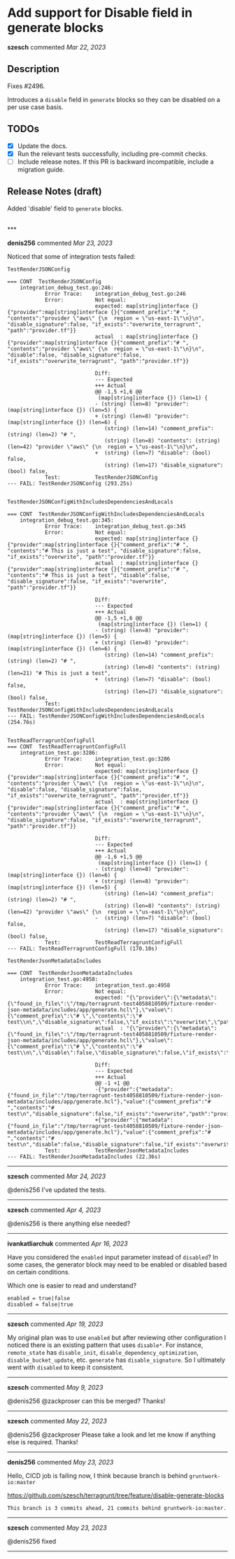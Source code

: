 # Add support for Disable field in generate blocks

**szesch** commented *Mar 22, 2023*

## Description

Fixes #2496.

Introduces a `disable` field in `generate` blocks so they can be disabled on a per use case basis.

## TODOs

- [x] Update the docs.
- [x] Run the relevant tests successfully, including pre-commit checks.
- [ ] Include release notes. If this PR is backward incompatible, include a migration guide.

## Release Notes (draft)

Added 'disable' field to `generate` blocks.

<br />
***


**denis256** commented *Mar 23, 2023*

Noticed that some of integration tests failed:

```
TestRenderJSONConfig

=== CONT  TestRenderJSONConfig
    integration_debug_test.go:246: 
        	Error Trace:	integration_debug_test.go:246
        	Error:      	Not equal: 
        	            	expected: map[string]interface {}{"provider":map[string]interface {}{"comment_prefix":"# ", "contents":"provider \"aws\" {\n  region = \"us-east-1\"\n}\n", "disable_signature":false, "if_exists":"overwrite_terragrunt", "path":"provider.tf"}}
        	            	actual  : map[string]interface {}{"provider":map[string]interface {}{"comment_prefix":"# ", "contents":"provider \"aws\" {\n  region = \"us-east-1\"\n}\n", "disable":false, "disable_signature":false, "if_exists":"overwrite_terragrunt", "path":"provider.tf"}}
        	            	
        	            	Diff:
        	            	--- Expected
        	            	+++ Actual
        	            	@@ -1,5 +1,6 @@
        	            	 (map[string]interface {}) (len=1) {
        	            	- (string) (len=8) "provider": (map[string]interface {}) (len=5) {
        	            	+ (string) (len=8) "provider": (map[string]interface {}) (len=6) {
        	            	   (string) (len=14) "comment_prefix": (string) (len=2) "# ",
        	            	   (string) (len=8) "contents": (string) (len=42) "provider \"aws\" {\n  region = \"us-east-1\"\n}\n",
        	            	+  (string) (len=7) "disable": (bool) false,
        	            	   (string) (len=17) "disable_signature": (bool) false,
        	Test:       	TestRenderJSONConfig
--- FAIL: TestRenderJSONConfig (293.25s)


TestRenderJSONConfigWithIncludesDependenciesAndLocals

=== CONT  TestRenderJSONConfigWithIncludesDependenciesAndLocals
    integration_debug_test.go:345: 
        	Error Trace:	integration_debug_test.go:345
        	Error:      	Not equal: 
        	            	expected: map[string]interface {}{"provider":map[string]interface {}{"comment_prefix":"# ", "contents":"# This is just a test", "disable_signature":false, "if_exists":"overwrite", "path":"provider.tf"}}
        	            	actual  : map[string]interface {}{"provider":map[string]interface {}{"comment_prefix":"# ", "contents":"# This is just a test", "disable":false, "disable_signature":false, "if_exists":"overwrite", "path":"provider.tf"}}
        	            	
        	            	Diff:
        	            	--- Expected
        	            	+++ Actual
        	            	@@ -1,5 +1,6 @@
        	            	 (map[string]interface {}) (len=1) {
        	            	- (string) (len=8) "provider": (map[string]interface {}) (len=5) {
        	            	+ (string) (len=8) "provider": (map[string]interface {}) (len=6) {
        	            	   (string) (len=14) "comment_prefix": (string) (len=2) "# ",
        	            	   (string) (len=8) "contents": (string) (len=21) "# This is just a test",
        	            	+  (string) (len=7) "disable": (bool) false,
        	            	   (string) (len=17) "disable_signature": (bool) false,
        	Test:       	TestRenderJSONConfigWithIncludesDependenciesAndLocals
--- FAIL: TestRenderJSONConfigWithIncludesDependenciesAndLocals (254.76s)


TestReadTerragruntConfigFull
=== CONT  TestReadTerragruntConfigFull
    integration_test.go:3286: 
        	Error Trace:	integration_test.go:3286
        	Error:      	Not equal: 
        	            	expected: map[string]interface {}{"provider":map[string]interface {}{"comment_prefix":"# ", "contents":"provider \"aws\" {\n  region = \"us-east-1\"\n}\n", "disable":false, "disable_signature":false, "if_exists":"overwrite_terragrunt", "path":"provider.tf"}}
        	            	actual  : map[string]interface {}{"provider":map[string]interface {}{"comment_prefix":"# ", "contents":"provider \"aws\" {\n  region = \"us-east-1\"\n}\n", "disable_signature":false, "if_exists":"overwrite_terragrunt", "path":"provider.tf"}}
        	            	
        	            	Diff:
        	            	--- Expected
        	            	+++ Actual
        	            	@@ -1,6 +1,5 @@
        	            	 (map[string]interface {}) (len=1) {
        	            	- (string) (len=8) "provider": (map[string]interface {}) (len=6) {
        	            	+ (string) (len=8) "provider": (map[string]interface {}) (len=5) {
        	            	   (string) (len=14) "comment_prefix": (string) (len=2) "# ",
        	            	   (string) (len=8) "contents": (string) (len=42) "provider \"aws\" {\n  region = \"us-east-1\"\n}\n",
        	            	-  (string) (len=7) "disable": (bool) false,
        	            	   (string) (len=17) "disable_signature": (bool) false,
        	Test:       	TestReadTerragruntConfigFull
--- FAIL: TestReadTerragruntConfigFull (170.10s)

TestRenderJsonMetadataIncludes

=== CONT  TestRenderJsonMetadataIncludes
    integration_test.go:4958: 
        	Error Trace:	integration_test.go:4958
        	Error:      	Not equal: 
        	            	expected: "{\"provider\":{\"metadata\":{\"found_in_file\":\"/tmp/terragrunt-test4058810509/fixture-render-json-metadata/includes/app/generate.hcl\"},\"value\":{\"comment_prefix\":\"# \",\"contents\":\"# test\\n\",\"disable_signature\":false,\"if_exists\":\"overwrite\",\"path\":\"provider.tf\"}}}"
        	            	actual  : "{\"provider\":{\"metadata\":{\"found_in_file\":\"/tmp/terragrunt-test4058810509/fixture-render-json-metadata/includes/app/generate.hcl\"},\"value\":{\"comment_prefix\":\"# \",\"contents\":\"# test\\n\",\"disable\":false,\"disable_signature\":false,\"if_exists\":\"overwrite\",\"path\":\"provider.tf\"}}}"
        	            	
        	            	Diff:
        	            	--- Expected
        	            	+++ Actual
        	            	@@ -1 +1 @@
        	            	-{"provider":{"metadata":{"found_in_file":"/tmp/terragrunt-test4058810509/fixture-render-json-metadata/includes/app/generate.hcl"},"value":{"comment_prefix":"# ","contents":"# test\n","disable_signature":false,"if_exists":"overwrite","path":"provider.tf"}}}
        	            	+{"provider":{"metadata":{"found_in_file":"/tmp/terragrunt-test4058810509/fixture-render-json-metadata/includes/app/generate.hcl"},"value":{"comment_prefix":"# ","contents":"# test\n","disable":false,"disable_signature":false,"if_exists":"overwrite","path":"provider.tf"}}}
        	Test:       	TestRenderJsonMetadataIncludes
--- FAIL: TestRenderJsonMetadataIncludes (22.36s)

```


***

**szesch** commented *Mar 24, 2023*

@denis256 I've updated the tests.
***

**szesch** commented *Apr 4, 2023*

@denis256 is there anything else needed?
***

**ivankatliarchuk** commented *Apr 16, 2023*

Have you considered the `enabled` input parameter instead of `disabled`? In some cases, the generator block may need to be enabled or disabled based on certain conditions.

Which one is easier to read and understand?

```
enabled = true|false
disabled = false|true
```
***

**szesch** commented *Apr 19, 2023*

My original plan was to use `enabled` but after reviewing other configuration I noticed there is an existing pattern that uses `disable*`. For instance, `remote_state` has `disable_init`, `disable_dependency_optimization`, `disable_bucket_update`, etc. `generate` has `disable_signature`. So I ultimately went with `disabled` to keep it consistent.
***

**szesch** commented *May 9, 2023*

@denis256 @zackproser can this be merged? Thanks!
***

**szesch** commented *May 22, 2023*

@denis256 @zackproser  Please take a look and let me know if anything else is required. Thanks!
***

**denis256** commented *May 23, 2023*

Hello,
CICD job is failing now, I think because branch is behind `gruntwork-io:master`

https://github.com/szesch/terragrunt/tree/feature/disable-generate-blocks
```
This branch is 3 commits ahead, 21 commits behind gruntwork-io:master.
```
***

**szesch** commented *May 23, 2023*

@denis256 fixed
***

